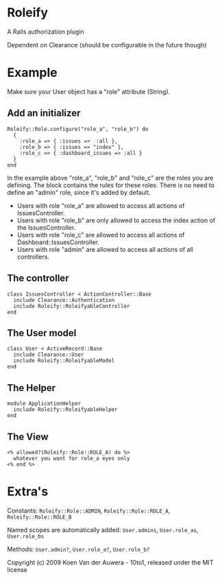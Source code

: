 Roleify
=======

A Rails authorization plugin

Dependent on Clearance (should be configurable in the future though)

Example
=======

Make sure your User object has a "role" attribute (String).

Add an initializer
------------------

    Roleify::Role.configure("role_a", "role_b") do
      {
        :role_a => { :issues =>  :all },
        :role_b => { :issues => "index" },
        :role_c => { :dashboard_issues => :all }
      }
    end

In the example above "role\_a", "role\_b" and "role\_c" are the roles you are defining. The block contains the rules for these roles. There is no need to define an "admin" role, since it's added by default.

* Users with role "role\_a" are allowed to access all actions of IssuesController.
* Users with role "role\_b" are only allowed to access the index action of the IssuesController.
* Users with role "role\_c" are allowed to access all actions of Dashboard::IssuesController.
* Users with role "admin" are allowed to access all actions of all controllers.

The controller
--------------

    class IssuesController < ActionController::Base
      include Clearance::Authentication
      include Roleify::RoleifyableController
    end

The User model
--------------

    class User < ActiveRecord::Base
      include Clearance::User
      include Roleify::RoleifyableModel
    end

The Helper
----------

    module ApplicationHelper
      include Roleify::RoleifyableHelper
    end


The View
--------

    <% allowed?(Roleify::Role::ROLE_A) do %>
      whatever you want for role_a eyes only
    <% end %>

Extra's
=======

Constants: `Roleify::Role::ADMIN`, `Roleify::Role::ROLE_A`, `Roleify::Role::ROLE_B`

Named scopes are automatically added: `User.admins`, `User.role_as`, `User.role_bs`

Methods: `User.admin?`, `User.role_a?`, `User.role_b?`



Copyright (c) 2009 Koen Van der Auwera - 10to1, released under the MIT license